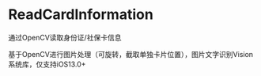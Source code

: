 # ReadCardInformation
通过OpenCV读取身份证/社保卡信息

基于OpenCV进行图片处理（可旋转，截取单独卡片位置），图片文字识别Vision系统库，仅支持iOS13.0+

